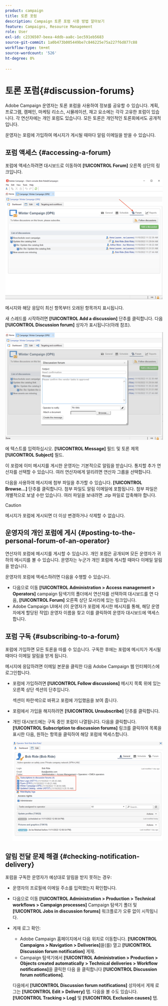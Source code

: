 ```yaml
---
product: campaign
title: 토론 포럼
description: Campaign 토론 포럼 사용 방법 알아보기
feature: Campaigns, Resource Management
role: User
exl-id: c2336507-beea-4ddb-aa8c-1ec591eb5683
source-git-commit: 1a0b473b005449be7c846225e75a227f6d877c88
workflow-type: tm+mt
source-wordcount: '526'
ht-degree: 0%

---
```


# 토론 포럼{#discussion-forums}

Adobe Campaign 운영자는 토론 포럼을 사용하여 정보를 공유할 수 있습니다. 계획, 프로그램, 캠페인, 마케팅 리소스, 시뮬레이션, 재고 요소에는 각각 고유한 포럼이 있습니다. 각 연산자에는 개인 포럼도 있습니다. 모든 토론은 개인적인 토론회에서도 공개적입니다.

운영자는 포럼에 가입하여 메시지가 게시될 때마다 알림 이메일을 받을 수 있습니다.

## 포럼 액세스 {#accessing-a-forum}

포럼에 액세스하려면 대시보드로 이동하여 **[!UICONTROL Forum]** 오른쪽 상단의 링크입니다.

![](assets/mrm-forum-icon.png)

메시지와 해당 응답이 최신 항목부터 오래된 항목까지 표시됩니다.

새 스레드를 시작하려면 **[!UICONTROL Add a discussion]** 단추를 클릭합니다. 다음 **[!UICONTROL Discussion forum]** 상자가 표시됩니다(아래 참조).

![](assets/mrm-forum-new-thread.png)


에 텍스트를 입력하십시오. **[!UICONTROL Message]** 필드 및 토론 제목 **[!UICONTROL Subject]** 필드.

이 포럼에 이미 메시지를 게시한 운영자는 기본적으로 알림을 받습니다. 통지할 추가 연산자를 선택할 수 있습니다. 여러 연산자에게 알리려면 연산자 그룹을 선택합니다.

다음을 사용하여 메시지에 첨부 파일을 추가할 수 있습니다.  **[!UICONTROL Browse...]** 단추를 클릭합니다. 첨부 파일도 알림 이메일에 포함됩니다. 첨부 파일은 개별적으로 보낼 수만 있습니다. 여러 파일을 보내려면 .zip 파일로 압축해야 합니다.

>[!CAUTION]
>
>메시지가 포럼에 게시되면 더 이상 변경하거나 삭제할 수 없습니다.

## 운영자의 개인 포럼에 게시 {#posting-to-the-personal-forum-of-an-operator}

연산자의 포럼에 메시지를 게시할 수 있습니다. 개인 포럼은 공개되며 모든 운영자가 귀하의 메시지를 볼 수 있습니다. 운영자는 누군가 개인 포럼에 게시할 때마다 이메일 알림을 받습니다.

운영자의 포럼에 액세스하려면 다음을 수행할 수 있습니다.

* 다음으로 이동 **[!UICONTROL Administration > Access management > Operators]** campaign 탐색기의 폴더에서 연산자를 선택하여 대시보드를 연 다음, **[!UICONTROL Forum]** 오른쪽 상단 모서리에 있는 링크입니다.
* Adobe Campaign UI에서 (이 운영자가 포럼에 게시한 메시지를 통해, 해당 운영자에게 할당된 작업) 운영자 이름을 찾고 이를 클릭하여 운영자 대시보드에 액세스합니다.

## 포럼 구독 {#subscribing-to-a-forum}

포럼에 가입하면 모든 토론을 따를 수 있습니다. 구독한 후에는 포럼에 메시지가 게시될 때마다 이메일 알림을 받게 됩니다.

메시지에 응답하려면 이메일 본문을 클릭한 다음 Adobe Campaign 웹 인터페이스에 로그인합니다.

* 포럼에 가입하려면 **[!UICONTROL Follow discussions]** 메시지 목록 위에 있는 오른쪽 상단 섹션의 단추입니다.

  섹션이 파란색으로 바뀌고 포럼에 가입했음을 보여 줍니다.

* 포럼에서 가입을 해지하려면 **[!UICONTROL Unsubscribe]** 단추를 클릭합니다.

* 개인 대시보드에는 구독 중인 포럼이 나열됩니다. 다음을 클릭합니다. **[!UICONTROL Subscription to discussion forums]** 링크를 클릭하여 목록을 표시한 다음, 원하는 항목을 클릭하여 해당 포럼에 액세스합니다.

  ![](assets/forum-subscribed.png)


## 알림 전달 문제 해결 {#checking-notification-delivery}

포럼을 구독한 운영자가 예상대로 알림을 받지 못하는 경우:

* 운영자의 프로필에 이메일 주소를 입력했는지 확인합니다.
* 다음으로 이동 **[!UICONTROL Administration > Production > Technical workflows > Campaign processes]** Campaign 탐색기 폴더 및 **[!UICONTROL Jobs in discussion forums]** 워크플로가 오류 없이 시작됩니다.
* 게재 로그 확인:

   * Adobe Campaign 홈페이지에서 다음 위치로 이동합니다. **[!UICONTROL Campaigns > Navigation > Deliveries]**&#x200B;을(를) 열고 **[!UICONTROL Discussion forum notification]** 게재.
   * Campaign 탐색기에서 **[!UICONTROL Administration > Production > Objects created automatically > Technical deliveries > Workflow notifications]**&#x200B;을 클릭한 다음 을 클릭합니다 **[!UICONTROL Discussion forum notifications]**.

  다음에서 **[!UICONTROL Discussion forum notifications]** 상자에서 게재 로그는 **[!UICONTROL Edit > Delivery]** 탭. 다음을 볼 수도 있습니다. **[!UICONTROL Tracking > Log]** 및 **[!UICONTROL Exclusion causes]** 탭.
